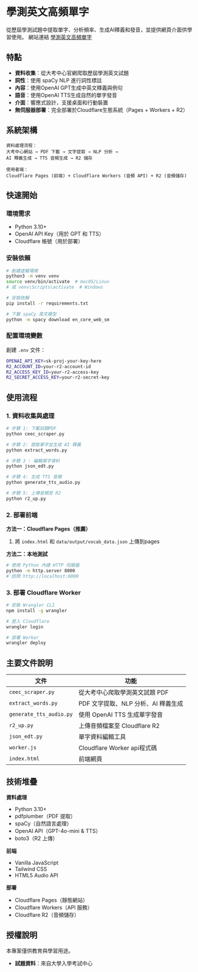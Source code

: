 # 學測英文高頻單字

從歷屆學測試題中提取單字、分析頻率、生成AI釋義和發音，並提供網頁介面供學習使用。
網站連結 [學測英文高頻單字](https://vocab.vicvic88.net)
## 特點

- **資料收集**：從大考中心官網爬取歷屆學測英文試題
- **詞性**：使用 spaCy NLP 進行詞性標註
- **內容**：使用OpenAI GPT生成中英文釋義與例句
- **語音**：使用OpenAI TTS生成自然的單字發音
- **介面**：響應式設計，支援桌面和行動裝置
- **無伺服器部署**：完全部署於Cloudflare生態系統（Pages + Workers + R2）

## 系統架構

```
資料處理流程：
大考中心網站 → PDF 下載 → 文字提取 → NLP 分析 → 
AI 釋義生成 → TTS 音頻生成 → R2 儲存

使用者端：
Cloudflare Pages (前端) + Cloudflare Workers (音頻 API) + R2 (音頻儲存)
```

## 快速開始

### 環境需求

- Python 3.10+
- OpenAI API Key（用於 GPT 和 TTS）
- Cloudflare 帳號（用於部署）

### 安裝依賴

```bash
# 創建虛擬環境
python3 -m venv venv
source venv/bin/activate  # macOS/Linux
# 或 venv\Scripts\activate  # Windows

# 安裝依賴
pip install -r requirements.txt

# 下載 spaCy 英文模型
python -m spacy download en_core_web_sm
```

### 配置環境變數

創建 `.env` 文件：

```bash
OPENAI_API_KEY=sk-proj-your-key-here
R2_ACCOUNT_ID=your-r2-account-id
R2_ACCESS_KEY_ID=your-r2-access-key
R2_SECRET_ACCESS_KEY=your-r2-secret-key
```

## 使用流程

### 1. 資料收集與處理

```bash
# 步驟 1: 下載試題PDF
python ceec_scraper.py

# 步驟 2: 提取單字並生成 AI 釋義
python extract_words.py

# 步驟 3 : 編輯單字資料
python json_edt.py

# 步驟 4: 生成 TTS 音頻
python generate_tts_audio.py

# 步驟 5: 上傳音頻至 R2
python r2_up.py
```

### 2. 部署前端

**方法一：Cloudflare Pages（推薦）**

1. 將 `index.html` 和 `data/output/vocab_data.json` 上傳到pages

**方法二：本地測試**

```bash
# 使用 Python 內建 HTTP 伺服器
python -m http.server 8000
# 訪問 http://localhost:8000
```

### 3. 部署 Cloudflare Worker

```bash
# 安裝 Wrangler CLI
npm install -g wrangler

# 登入 Cloudflare
wrangler login

# 部署 Worker
wrangler deploy
```

## 主要文件說明

| 文件 | 功能 |
|------|------|
| `ceec_scraper.py` | 從大考中心爬取學測英文試題 PDF |
| `extract_words.py` | PDF 文字提取、NLP 分析、AI 釋義生成 |
| `generate_tts_audio.py` | 使用 OpenAI TTS 生成單字發音 |
| `r2_up.py` | 上傳音頻檔案至 Cloudflare R2 |
| `json_edt.py` | 單字資料編輯工具 |
| `worker.js` | Cloudflare Worker api程式碼 |
| `index.html` | 前端網頁 |

## 技術堆疊

**資料處理**
- Python 3.10+
- pdfplumber（PDF 提取）
- spaCy（自然語言處理）
- OpenAI API（GPT-4o-mini & TTS）
- boto3（R2 上傳）

**前端**
- Vanilla JavaScript
- Tailwind CSS
- HTML5 Audio API

**部署**
- Cloudflare Pages（靜態網站）
- Cloudflare Workers（API 服務）
- Cloudflare R2（音頻儲存）

## 授權說明

本專案僅供教育與學習用途。

- **試題資料**：來自大學入學考試中心

